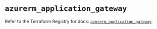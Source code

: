 # `azurerm_application_gateway`

Refer to the Terraform Registry for docs: [`azurerm_application_gateway`](https://registry.terraform.io/providers/hashicorp/azurerm/3.92.0/docs/resources/application_gateway).
